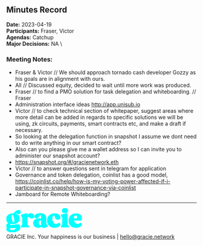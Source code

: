 ## Minutes Record
**Date:** 2023-04-19 \
**Participants:** Fraser, Victor \
**Agendas:** Catchup \
**Major Decisions:** NA \

### Meeting Notes: 

+ Fraser & Victor // We should approach tornado cash developer Gozzy as his goals are in alignment with ours.
+ All // Discussed equity, decided to wait until more work was produced.
+ Fraser // to find a PMO solution for task delegation and whiteboarding. // Fraser
+ Administration interface ideas http://app.unisub.io 
+ Victor // to check technical section of whitepaper, suggest areas where more detail can be added in regards to specific solutions we will be using, zk circuits, payments, smart contracts etc, and make a draft if necessary.
+ So looking at the delegation function in snapshot I assume we dont need to do write anything in our smart contract?
+ Also can you please give me a wallet address so I can invite you to administer our snapshot account?
+ https://snapshot.org/#/gracienetwork.eth
+ Victor // to answer questions sent in telegram for application
+ Governance and token delegation, coinlist has a good model, https://coinlist.co/help/how-is-my-voting-power-affected-if-i-participate-in-snapshot-governance-via-coinlist 
+ Jamboard for Remote Whiteboarding?




-----------------------------
![Gracie](gracie-cyan-logo.png)  
GRACIE Inc. 
Your happiness is our business | hello@gracie.network 

